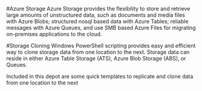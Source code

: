 #Azure Storage
Azure Storage provides the flexibility to store and retrieve large amounts of unstructured data, such as documents and media files with Azure Blobs; structured nosql based data with Azure Tables; reliable messages with Azure Queues, and use SMB based Azure Files for migrating on-premises applications to the cloud.

#Storage Cloning
Windows PowerShell scripting provides easy and efficient way to clone storage data from one location to the next. Storage data can reside in either Azure Table Storage (ATS), Azure Blob Storage (ABS), or Queues.

Included in this depot are some quick templates to replicate and clone data from one location to the next
